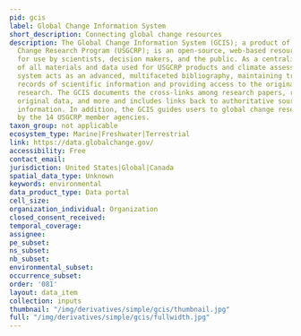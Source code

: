 ```yaml
---
pid: gcis
label: Global Change Information System
short_description: Connecting global change resources
description: The Global Change Information System (GCIS); a product of the U.S. Global
  Change Research Program (USGCRP); is an open-source, web-based resource designed
  for use by scientists, decision makers, and the public. As a centralized catalog
  of all materials and data used for USGCRP products and climate assessments; the
  system acts as an advanced, multifaceted bibliography, maintaining traceable provenance
  records of scientific information and providing access to the original data and
  research. The GCIS documents the cross-links among research papers, researchers,
  original data, and more and includes links back to authoritative sources for its
  information. In addition, the GCIS guides users to global change research produced
  by the 14 USGCRP member agencies.
taxon_group: not applicable
ecosystem_type: Marine|Freshwater|Terrestrial
link: https://data.globalchange.gov/
accessibility: Free
contact_email: 
jurisdiction: United States|Global|Canada
spatial_data_type: Unknown
keywords: environmental
data_product_type: Data portal
cell_size: 
organization_individual: Organization
closed_consent_received: 
temporal_coverage: 
assignee: 
pe_subset: 
ns_subset: 
nb_subset: 
environmental_subset: 
occurrence_subset: 
order: '081'
layout: data_item
collection: inputs
thumbnail: "/img/derivatives/simple/gcis/thumbnail.jpg"
full: "/img/derivatives/simple/gcis/fullwidth.jpg"
---
```

